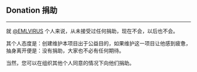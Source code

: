 ## Donation 捐助

---

就 [@EMLVIRUS](https://github.com/EMLVIRUS) 个人来说，从未接受过任何捐助，现在不会，以后也不会。

其个人态度是：创建维护本项目出于公益目的，如果维护这一项目让他感到疲惫，抽身离开便是：没有捐助，大家也不必有任何期待。

当然，您可以在组织其他个人同意的情况下向他们捐助。

